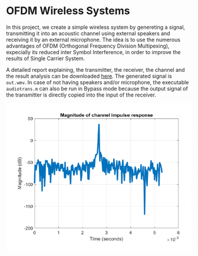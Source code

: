 # OFDM Wireless Systems

In this project, we create a simple wireless system by genereting a signal, transmitting it into an acoustic channel using external speakers and receiving it by an external microphone. The idea is to use the numerous advantages of OFDM (Orthogonal Frequency Division Multipexing), expecially its reduced inter Symbol Interference, in order to improve the results of  Single Carrier System.

A detailed report explaining, the transmitter, the receiver, the channel and the result analysis can be downloaded [here](OFDMReport_EmilioFernandez.pdf). The generated signal is `out.wmv`. In case of not having speakers and/or microphone, the executable `audiotrans.m` can also be run in Bypass mode because the output signal of the transmitter is directly copied into the input of the receiver. 

![](magnitude_channel.PNG)


